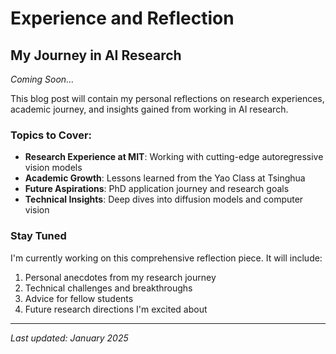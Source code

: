 # Experience and Reflection

## My Journey in AI Research

*Coming Soon...*

This blog post will contain my personal reflections on research experiences, academic journey, and insights gained from working in AI research.

### Topics to Cover:

- **Research Experience at MIT**: Working with cutting-edge autoregressive vision models
- **Academic Growth**: Lessons learned from the Yao Class at Tsinghua
- **Future Aspirations**: PhD application journey and research goals
- **Technical Insights**: Deep dives into diffusion models and computer vision

### Stay Tuned

I'm currently working on this comprehensive reflection piece. It will include:

1. Personal anecdotes from my research journey
2. Technical challenges and breakthroughs
3. Advice for fellow students
4. Future research directions I'm excited about

---

*Last updated: January 2025* 